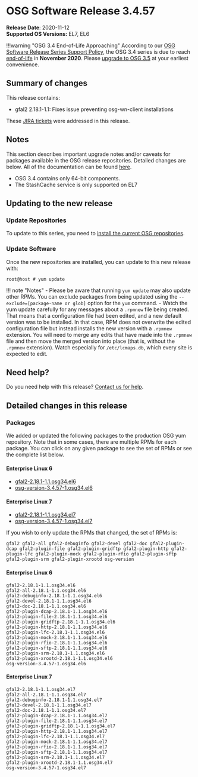 OSG Software Release 3.4.57
===========================

**Release Date**: 2020-11-12    
**Supported OS Versions:** EL7, EL6

!!!warning "OSG 3.4 End-of-Life Approaching"
    According to our
    [OSG Software Release Series Support Policy](https://opensciencegrid.org/technology/policy/release-series/),
    the OSG 3.4 series is due to reach
    [end-of-life](https://opensciencegrid.org/technology/policy/release-series/#life-cycle-dates) in **November 2020**.
    Please [upgrade to OSG 3.5](https://opensciencegrid.org/docs/release/release_series/#updating-to-osg-35)
    at your earliest convenience.

Summary of changes
------------------

This release contains:

-   gfal2 2.18.1-1.1: Fixes issue preventing osg-wn-client installations

These [JIRA tickets](https://jira.opensciencegrid.org/issues/?jql=project%20%3D%20SOFTWARE%20AND%20fixVersion%20%3D%203.4.57%20ORDER%20BY%20priority%20DESC%2C%20key%20DESC) were addressed in this release.

Notes
-----

This section describes important upgrade notes and/or caveats for packages available in the OSG release repositories.
Detailed changes are below. All of the documentation can be found [here](../../index.md).

-   OSG 3.4 contains only 64-bit components.
-   The StashCache service is only supported on EL7

Updating to the new release
---------------------------

### Update Repositories

To update to this series, you need to [install the current OSG repositories](../../common/yum.md#install-the-osg-repositories).

### Update Software

Once the new repositories are installed, you can update to this new release with:

``` console
root@host # yum update
```

!!! note "Notes"
    -   Please be aware that running `yum update` may also update other RPMs. You can exclude packages from being updated using the `--exclude=[package-name or glob]` option for the `yum` command.
    -   Watch the yum update carefully for any messages about a `.rpmnew` file being created. That means that a configuration file had been edited, and a new default version was to be installed. In that case, RPM does not overwrite the edited configuration file but instead installs the new version with a `.rpmnew` extension. You will need to merge any edits that have made into the `.rpmnew` file and then move the merged version into place (that is, without the `.rpmnew` extension). Watch especially for `/etc/lcmaps.db`, which every site is expected to edit.

Need help?
----------

Do you need help with this release? [Contact us for help](../../common/help.md).

Detailed changes in this release
--------------------------------

### Packages

We added or updated the following packages to the production OSG yum repository. Note that in some cases, there are multiple RPMs for each package. You can click on any given package to see the set of RPMs or see the complete list below.

#### Enterprise Linux 6

-   [gfal2-2.18.1-1.1.osg34.el6](https://koji.chtc.wisc.edu/koji/search?match=glob&type=build&terms=gfal2-2.18.1-1.1.osg34.el6)
-   [osg-version-3.4.57-1.osg34.el6](https://koji.chtc.wisc.edu/koji/search?match=glob&type=build&terms=osg-version-3.4.57-1.osg34.el6)

#### Enterprise Linux 7

-   [gfal2-2.18.1-1.1.osg34.el7](https://koji.chtc.wisc.edu/koji/search?match=glob&type=build&terms=gfal2-2.18.1-1.1.osg34.el7)
-   [osg-version-3.4.57-1.osg34.el7](https://koji.chtc.wisc.edu/koji/search?match=glob&type=build&terms=osg-version-3.4.57-1.osg34.el7)

If you wish to only update the RPMs that changed, the set of RPMs is:

    gfal2 gfal2-all gfal2-debuginfo gfal2-devel gfal2-doc gfal2-plugin-dcap gfal2-plugin-file gfal2-plugin-gridftp gfal2-plugin-http gfal2-plugin-lfc gfal2-plugin-mock gfal2-plugin-rfio gfal2-plugin-sftp gfal2-plugin-srm gfal2-plugin-xrootd osg-version 

#### Enterprise Linux 6

``` file
gfal2-2.18.1-1.1.osg34.el6
gfal2-all-2.18.1-1.1.osg34.el6
gfal2-debuginfo-2.18.1-1.1.osg34.el6
gfal2-devel-2.18.1-1.1.osg34.el6
gfal2-doc-2.18.1-1.1.osg34.el6
gfal2-plugin-dcap-2.18.1-1.1.osg34.el6
gfal2-plugin-file-2.18.1-1.1.osg34.el6
gfal2-plugin-gridftp-2.18.1-1.1.osg34.el6
gfal2-plugin-http-2.18.1-1.1.osg34.el6
gfal2-plugin-lfc-2.18.1-1.1.osg34.el6
gfal2-plugin-mock-2.18.1-1.1.osg34.el6
gfal2-plugin-rfio-2.18.1-1.1.osg34.el6
gfal2-plugin-sftp-2.18.1-1.1.osg34.el6
gfal2-plugin-srm-2.18.1-1.1.osg34.el6
gfal2-plugin-xrootd-2.18.1-1.1.osg34.el6
osg-version-3.4.57-1.osg34.el6
```

#### Enterprise Linux 7

``` file
gfal2-2.18.1-1.1.osg34.el7
gfal2-all-2.18.1-1.1.osg34.el7
gfal2-debuginfo-2.18.1-1.1.osg34.el7
gfal2-devel-2.18.1-1.1.osg34.el7
gfal2-doc-2.18.1-1.1.osg34.el7
gfal2-plugin-dcap-2.18.1-1.1.osg34.el7
gfal2-plugin-file-2.18.1-1.1.osg34.el7
gfal2-plugin-gridftp-2.18.1-1.1.osg34.el7
gfal2-plugin-http-2.18.1-1.1.osg34.el7
gfal2-plugin-lfc-2.18.1-1.1.osg34.el7
gfal2-plugin-mock-2.18.1-1.1.osg34.el7
gfal2-plugin-rfio-2.18.1-1.1.osg34.el7
gfal2-plugin-sftp-2.18.1-1.1.osg34.el7
gfal2-plugin-srm-2.18.1-1.1.osg34.el7
gfal2-plugin-xrootd-2.18.1-1.1.osg34.el7
osg-version-3.4.57-1.osg34.el7
```
